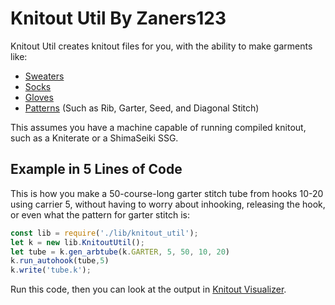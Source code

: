 # Knitout Util By Zaners123

Knitout Util creates knitout files for you, with the ability to make garments like:
 - [Sweaters](./sweater.js)
 - [Socks](./sock.js)
 - [Gloves](./glove.js)
 - [Patterns](./patterns.js) (Such as Rib, Garter, Seed, and Diagonal Stitch)

This assumes you have a machine capable of running compiled knitout, such as a Kniterate or a ShimaSeiki SSG.

## Example in 5 Lines of Code

This is how you make a 50-course-long garter stitch tube from hooks 10-20 using carrier 5, without having to worry about inhooking, releasing the hook, or even what the pattern for garter stitch is:

```javascript
const lib = require('./lib/knitout_util');
let k = new lib.KnitoutUtil();
let tube = k.gen_arbtube(k.GARTER, 5, 50, 10, 20) 
k.run_autohook(tube,5)
k.write('tube.k');
```

Run this code, then you can look at the output in [Knitout Visualizer](https://textiles-lab.github.io/knitout-live-visualizer/).